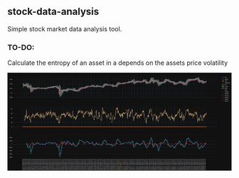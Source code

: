 ## stock-data-analysis

Simple stock market data analysis tool. 



### TO-DO:

Calculate the entropy of an asset in a depends on the assets price volatility


![](images/Screenshot%20from%202022-11-27%2021-01-41.png)


